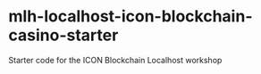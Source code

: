 # mlh-localhost-icon-blockchain-casino-starter
Starter code for the ICON Blockchain Localhost workshop

